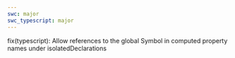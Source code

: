 ```yaml
---
swc: major
swc_typescript: major
---
```


fix(typescript): Allow references to the global Symbol in computed property names under isolatedDeclarations

